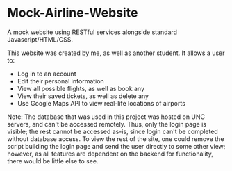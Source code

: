 # Mock-Airline-Website
A mock website using RESTful services alongside standard Javascript/HTML/CSS.

This website was created by me, as well as another student.
It allows a user to:
- Log in to an account
- Edit their personal information
- View all possible flights, as well as book any
- View their saved tickets, as well as delete any
- Use Google Maps API to view real-life locations of airports

Note: The database that was used in this project was hosted on UNC servers, and can't be accessed remotely.
Thus, only the login page is visible; the rest cannot be accessed as-is, since login can't be completed without database access.
To view the rest of the site, one could remove the script building the login page and send the user directly to some other view;
however, as all features are dependent on the backend for functionality, there would be little else to see.
